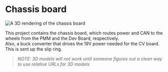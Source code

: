 # Chassis board
![A 3D rendering of the chassis board](https://github.com/ut-ras/robomaster_hardware/assets/24881514/0db08e80-0acc-4a6b-abac-c93a3b0614a4)

This project contains the chassis board, which routes power and CAN to the wheels from the PMM and the Dev Board, respectively.  
Also, a buck converter that drives the 19V power needed for the CV board. This is sent up the slip ring.

> _NOTE: 3D models will not work until someone figures out a clean way to use relative URLs for 3D models_
